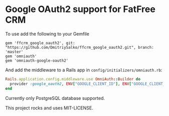 # Google OAuth2 support for FatFree CRM

To use add the following to your Gemfile

```
gem 'ffcrm_google_oauth2', git: "https://github.com/DmitriySalko/ffcrm_google_oauth2.git", branch: 'master'
gem 'omniauth' 
gem 'omniauth-google-oauth2'
```

And add the middleware to a Rails app in `config/initializers/omniauth.rb`:

```ruby
Rails.application.config.middleware.use OmniAuth::Builder do
  provider :google_oauth2, ENV["GOOGLE_CLIENT_ID"], ENV["GOOGLE_CLIENT_SECRET"]
end
```

Currently only PostgreSQL database supported.

This project rocks and uses MIT-LICENSE.
